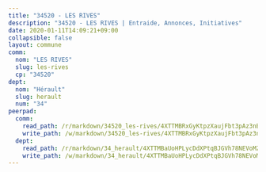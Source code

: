 ```yaml
---
title: "34520 - LES RIVES"
description: "34520 - LES RIVES | Entraide, Annonces, Initiatives"
date: 2020-01-11T14:09:21+09:00
collapsible: false
layout: commune
comm:
  nom: "LES RIVES"
  slug: les-rives
  cp: "34520"
dept:
  nom: "Hérault"
  slug: herault
  num: "34"
peerpad:
  comm:
    read_path: /r/markdown/34520_les-rives/4XTTMBRxGyKtpzXaujFbt3pAz3nBhKupaCjt3eJS2mwNmQBbS
    write_path: /w/markdown/34520_les-rives/4XTTMBRxGyKtpzXaujFbt3pAz3nBhKupaCjt3eJS2mwNmQBbS-K3TgTdq7RmjFTkAB74gkmS5ktMjp26QoSxkfPpGYL56uWM2DZDPYF2D3aZtkduCYzDQ1vRtPBxpWboTy6xS4VAeJKdW7TKXwGtMQNcjrjvHXt7FNLNgJB4b41tnBTsvrLnYF3wQG
  dept:
    read_path: /r/markdown/34_herault/4XTTMBaUoHPLycDdXPtqBJGVh78NEVoMZNyf8Wnh1X5DK6Ew8
    write_path: /w/markdown/34_herault/4XTTMBaUoHPLycDdXPtqBJGVh78NEVoMZNyf8Wnh1X5DK6Ew8-K3TgTd4rzWVX1F82NgGyNepGUxhqCmodCALjxNZeEdBQWQhd1NJYx1gHMW9QBLL6sN41ALXRejLsG2VetgVferfVncrvVCz47dChJvN8ouQLRMdWs4KpxKPeRYR1nspmhzdBqF8J
---
```


